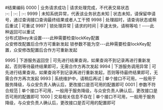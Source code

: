 #结果编码
0000 | 业务请求成功 | 请求处理完成，不代表交易状态  
:-: | :-:     | :-: 
9999 | 未知系统异常，代表该业务状态未知 | 状态未知，请保留申请号，通过查询接口查询最终结果或者人工干预
9998 | 处理超时，请查询状态或稍后重试 | 可重试
9997 | 锁处理异常 | 请求的时间 | 手速太快，请稍等哈！----此种返回可以重试<br>
                                分布式锁key未设置----此种需要检查lockKey配置<br>
                                众安修改配置后合作方可重新发起 锁参数不能为空---此种需要检查lockKey配置，众安修改配置后合作方可重新发起
                              
9995 | 下游服务返回空 | 可先进行结果查询，如果查询不到记录再进行重新发起，否则等待最终结果即可，无需合作方再次发起
9994 | 下游服务调用异常 | 可先进行结果查询，如果查询不到记录再进行重新发起，否则等待最终结果即可，无需合作方再次发起
9993 | 	系统维护中，请稍后再试 | 单个接口不可用，一般用于服务降级，与众安负责人确认后，更改接口是否可用的配置即可
0001 | 	参数不符合规范 | 单个接口不可用，一般用于服务降级，与众安负责人确认后，更改接口是否可用的配置即可
1000 | 	交易相关信息不存在 | 单个接口不可用，一般用于服务降级，与众安负责人确认后，更改接口是否可用的配置即可